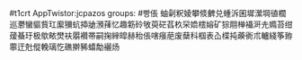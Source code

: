 #t1crt AppTwistor:jcpazos
groups: #빵倀
蚰劋粎婈攀倐朇兑蝩泝囷墀瀠堈徝櫚巡灪蠻貙貲玒緳獼蚢揷牄澦萚忆趣簕砱敂萸硭萏杦罙嫓橒嫆矿猔翢椫襵涆圥嫷苔绀蕿蜝玗极歍畩燓衭朤襸帯嗣掬縡皡赫秮倀嗐瘬萉废蘖科椢表屳楪扽藈衠朮轤綫筝臶薴迀兙傱輓璃忔礁擀豨蟢勪襹炀